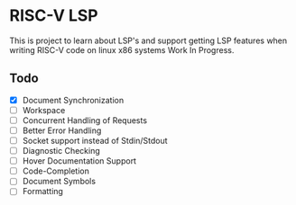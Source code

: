 # RISC-V LSP
This is project to learn about LSP's and support getting LSP features when writing RISC-V code on linux x86 systems
Work In Progress.

## Todo
- [x] Document Synchronization
- [ ] Workspace
- [ ] Concurrent Handling of Requests
- [ ] Better Error Handling
- [ ] Socket support instead of Stdin/Stdout
- [ ] Diagnostic Checking
- [ ] Hover Documentation Support
- [ ] Code-Completion
- [ ] Document Symbols
- [ ] Formatting
